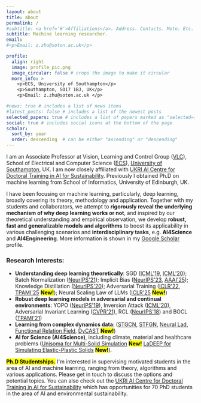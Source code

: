 ```yaml
---
layout: about
title: about
permalink: /
#subtitle: <a href='#'>Affiliations</a>. Address. Contacts. Moto. Etc.
subtitle: Machine learning researcher. 
email:
#<p>Email: z.zhu@soton.ac.uk</p>

profile:
  align: right
  image: profile_pic.png
  image_circular: false # crops the image to make it circular
  more_info: >
    <p>ECS, University of Southampton</p>
    <p>Southampton, SO17 1BJ, UK</p>
    <p>Email: z.zhu@soton.ac.uk </p>

#news: true # includes a list of news items
#latest_posts: false # includes a list of the newest posts
selected_papers: true # includes a list of papers marked as "selected={true}"
social: true # includes social icons at the bottom of the page
scholar:
  sort_by: year
  order: descending  # can be either "ascending" or "descending"
---
```


I am an Associate Professor at Vision, Learning and Control Group ([VLC](https://www.southampton.ac.uk/research/groups/vision-learning-control)), School of Electrical and Computer Science ([ECS](https://www.southampton.ac.uk/about/faculties-schools-departments/school-of-electronics-and-computer-science)), [University of Southampton](https://www.southampton.ac.uk/), UK. I am now closely affiliated with [UKRI AI Centre for Doctoral Training in AI for Sustainability](https://sustai.info/). Previously I obtained Ph.D on machine learning from School of Informatics, University of Edinburgh, UK.

I have been focusing on machine learning, particularly, deep learning, broadly covering its theory, methodology and application. Together with my students and collaborators, we attempt to **rigorously reveal the underlying mechanism of why deep learning works or not**, and inspired by our theoretical understanding and empirical observation, we develop **robust, fast and generalizable models and algorithms** to boost its applicability in various challenging scenarios and **interdisciplinary tasks**, e.g. **AI4Science** and **AI4Engineering**.  More information is shown in my [Google Scholar](https://scholar.google.com/citations?user=a2sHceIAAAAJ) profile. 



### Research Interests:
- **Understanding deep learning theoretically**: SGD ([ICML'19](http://proceedings.mlr.press/v97/zhu19e/zhu19e.pdf), [ICML'20](https://proceedings.mlr.press/v119/wu20c)); Batch Normalization ([NeurIPS'21](https://proceedings.neurips.cc/paper_files/paper/2021/file/326a8c055c0d04f5b06544665d8bb3ea-Paper.pdf)); Implicit Bias ([NeurIPS'23](https://openreview.net/pdf?id=PjBEUTVzoe), [AAAI'25](https://ojs.aaai.org/index.php/AAAI/article/view/34118)); Knowledge Distillation ([NeurIPS'20](https://proceedings.neurips.cc/paper/2020/file/ef0d3930a7b6c95bd2b32ed45989c61f-Paper.pdf)); Adversarial Training ([ICLR'22](https://openreview.net/pdf?id=l8It-0lE5e7), [TPAMI'25](https://openreview.net/pdf?id=l8It-0lE5e7) **<mark>New!</mark>**); Neural Scaling Law of LLMs ([ICLR'25](https://openreview.net/forum?id=wYxOMEzpkl) **<mark>New!</mark>**)
- **Robust deep learning models in adversarial and continual environments**: YOPO ([NeurIPS'19](https://proceedings.neurips.cc/paper_files/paper/2019/file/812b4ba287f5ee0bc9d43bbf5bbe87fb-Paper.pdf)),  Inversion Attack ([ICML'20](http://proceedings.mlr.press/v119/chen20w/chen20w.pdf)), Adversarial Invariant Learning ([CVPR'21](https://ieeexplore.ieee.org/document/9577653)), RCL ([NeurIPS'18](https://proceedings.neurips.cc/paper/2018/file/cee631121c2ec9232f3a2f028ad5c89b-Paper.pdf)) and BOCL ([TPAMI'21](https://ieeexplore.ieee.org/document/9477031)) 
- **Learning from complex dynamics data**: ([STGCN](https://www.ijcai.org/proceedings/2018/0505.pdf), [STFGN](https://ojs.aaai.org/index.php/AAAI/article/download/16542/16349), [Neural Lad](https://openreview.net/pdf?id=bISkJSa5Td), [Functional Relation Field](https://www.sciencedirect.com/science/article/pii/S0004370224000948), [DyCAST](https://openreview.net/forum?id=WjDjem8mWE&referrer=%5BAuthor%20Console%5D(%2Fgroup%3Fid%3DICLR.cc%2F2025%2FConference%2FAuthors%23your-submissions)) **<mark>New!</mark>**)
- **AI for Science (AI4Science)**, including climate, material and healthcare problems ([Unisoma for Multi-Solid Simulation](https://openreview.net/forum?id=wYxOMEzpkl) **<mark>New!</mark>** [LaDEEP for Simulating Elastic-Plastic Solids](https://openreview.net/forum?id=wYxOMEzpkl) **<mark>New!</mark>**).

<!--
**<mark>I am always looking forward to working with well-motivated students and collaborators on various aspects of machine learning, ranging from theory, methodology and applications. Drop me an email if you are interested.</mark>** 
-->

**<mark>Ph.D Studentships.</mark>** I'm interested in supervising motivated students in the area of AI and machine learning, ranging from theory, algorithms and various applications. Please get in touch to discuss the options and potential topics. You can also check out the [UKRI AI Centre for Doctoral Training in AI for Sustainability](https://sustai.info/) which has opportunities for 70 PhD students in the area of AI and environmental sustainability.

<!--Link to your social media connections, too. This theme is set up to use [Font Awesome icons](https://fontawesome.com/) and [Academicons](https://jpswalsh.github.io/academicons/), like the ones below. Add your Facebook, Twitter, LinkedIn, Google Scholar, or just disable all of them. -->
